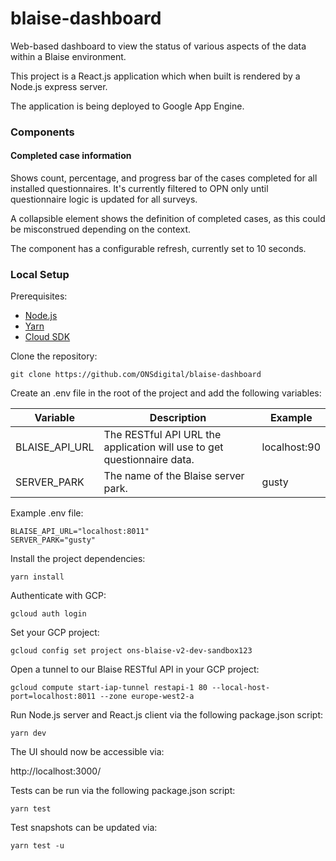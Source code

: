 # blaise-dashboard

Web-based dashboard to view the status of various aspects of the data within a Blaise environment.

This project is a React.js application which when built is rendered by a Node.js express server.

The application is being deployed to Google App Engine.

### Components

#### Completed case information

Shows count, percentage, and progress bar of the cases completed for all installed questionnaires. It's currently filtered to OPN only until questionnaire logic is updated for all surveys.

A collapsible element shows the definition of completed cases, as this could be misconstrued depending on the context.

The component has a configurable refresh, currently set to 10 seconds.

### Local Setup

Prerequisites:
- [Node.js](https://nodejs.org/)
- [Yarn](https://yarnpkg.com/)
- [Cloud SDK](https://cloud.google.com/sdk/)

Clone the repository:

```shell script
git clone https://github.com/ONSdigital/blaise-dashboard
```
Create an .env file in the root of the project and add the following variables:

| Variable | Description | Example |
| --- | --- | --- |
| BLAISE_API_URL | The RESTful API URL the application will use to get questionnaire data. | localhost:90 |
| SERVER_PARK | The name of the Blaise server park. | gusty |

Example .env file:

```shell
BLAISE_API_URL="localhost:8011"
SERVER_PARK="gusty"
````

Install the project dependencies:

```shell script
yarn install
```

Authenticate with GCP:
```shell
gcloud auth login
```

Set your GCP project:
```shell
gcloud config set project ons-blaise-v2-dev-sandbox123
```

Open a tunnel to our Blaise RESTful API in your GCP project:
```shell
gcloud compute start-iap-tunnel restapi-1 80 --local-host-port=localhost:8011 --zone europe-west2-a
```

Run Node.js server and React.js client via the following package.json script:

```shell script
yarn dev
```

The UI should now be accessible via:

http://localhost:3000/

Tests can be run via the following package.json script:

```shell script
yarn test
```

Test snapshots can be updated via:

```shell script
yarn test -u
```